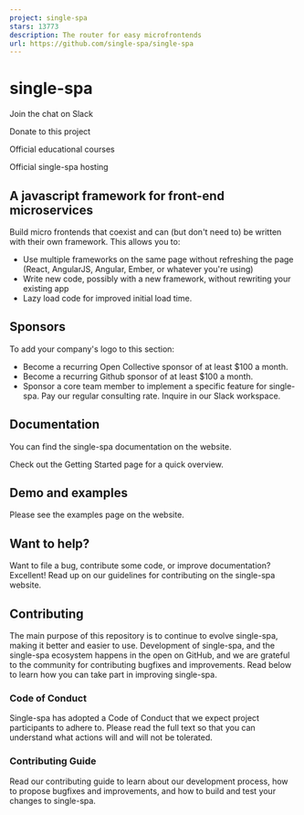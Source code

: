 ```yaml
---
project: single-spa
stars: 13773
description: The router for easy microfrontends
url: https://github.com/single-spa/single-spa
---
```


single-spa
==========

Join the chat on Slack

Donate to this project

Official educational courses

Official single-spa hosting

A javascript framework for front-end microservices
--------------------------------------------------

Build micro frontends that coexist and can (but don't need to) be written with their own framework. This allows you to:

-   Use multiple frameworks on the same page without refreshing the page (React, AngularJS, Angular, Ember, or whatever you're using)
-   Write new code, possibly with a new framework, without rewriting your existing app
-   Lazy load code for improved initial load time.

Sponsors
--------

To add your company's logo to this section:

-   Become a recurring Open Collective sponsor of at least $100 a month.
-   Become a recurring Github sponsor of at least $100 a month.
-   Sponsor a core team member to implement a specific feature for single-spa. Pay our regular consulting rate. Inquire in our Slack workspace.

Documentation
-------------

You can find the single-spa documentation on the website.

Check out the Getting Started page for a quick overview.

Demo and examples
-----------------

Please see the examples page on the website.

Want to help?
-------------

Want to file a bug, contribute some code, or improve documentation? Excellent! Read up on our guidelines for contributing on the single-spa website.

Contributing
------------

The main purpose of this repository is to continue to evolve single-spa, making it better and easier to use. Development of single-spa, and the single-spa ecosystem happens in the open on GitHub, and we are grateful to the community for contributing bugfixes and improvements. Read below to learn how you can take part in improving single-spa.

### Code of Conduct

Single-spa has adopted a Code of Conduct that we expect project participants to adhere to. Please read the full text so that you can understand what actions will and will not be tolerated.

### Contributing Guide

Read our contributing guide to learn about our development process, how to propose bugfixes and improvements, and how to build and test your changes to single-spa.
